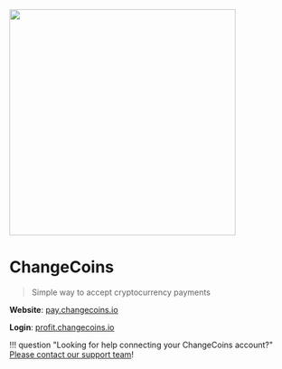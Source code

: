 <img src="https://static.openfintech.io/payment_providers/changcoinspay/logo.png?w=400" width="400px" >

# ChangeCoins

> Simple way to accept cryptocurrency payments

**Website**: [pay.changecoins.io](https://pay.changecoins.io/en)

**Login**: [profit.changecoins.io](https://profit.changecoins.io/site/login)

!!! question "Looking for help connecting your ChangeCoins account?"
    <!--email_off-->[Please contact our support team](mailto:{{custom.support_email}})<!--/email_off-->!